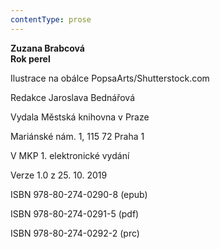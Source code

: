 ```yaml
---
contentType: prose
---
```


**Zuzana Brabcová  
Rok perel**

  

Ilustrace na obálce PopsaArts/Shutterstock.com

  

Redakce Jaroslava Bednářová

  

Vydala Městská knihovna v Praze

  

Mariánské nám. 1, 115 72 Praha 1

  

V MKP 1. elektronické vydání

  

Verze 1.0 z 25. 10. 2019

  

ISBN 978-80-274-0290-8 (epub)

  

ISBN 978-80-274-0291-5 (pdf)

  

ISBN 978-80-274-0292-2 (prc)
